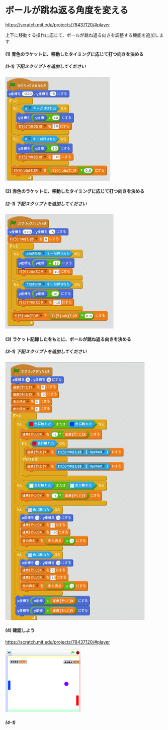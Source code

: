 # ボールが跳ね返る角度を変える
https://scratch.mit.edu/projects/78437120/#player

上下に移動する操作に応じて、ボールが跳ね返る向きを調整する機能を追加します

#### (1) 青色のラケットに、移動したタイミングに応じて打つ向きを決める
##### (1-1) 下記スクリプトを追加してください
![](racket_script_004a.png)

#### (2) 赤色のラケットに、移動したタイミングに応じて打つ向きを決める
##### (2-1) 下記スクリプトを追加してください
![](racket_script_005a.png)


#### (3) ラケット記録したをもとに、ボールが跳ね返る向きを決める
##### (3-1) 下記スクリプトを追加してください
![](ball_script_005a.png)


#### (4) 確認しよう
https://scratch.mit.edu/projects/78437120/#player

![](score_scratch_001a.png)
##### (4-1)